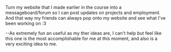Turn my website that I made earlier in the course into a messageboard/forum so I can post updates on projects and employment. And that way my friends can always pop onto my website and see what I've been working on :3

--As extremely fun an useful as my ther ideas are, I can't help but feel like this one is the most accomplishable for me at this moment, and also is a very exciting idea to me.
